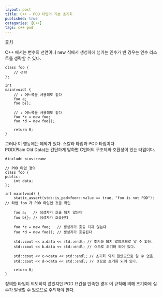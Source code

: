 ```yaml
---
layout: post
title: C++ - POD 타입의 기본 초기화
published: true
categories: [C++]
tags: c++ pod
---
```

[출처](https://qiita.com/SaitoAtsushi/items/6b8cf84bf13146ae8b33 )  
  
C++ 에서는 변수의 선언이나 new 식에서 생성자에 넘기는 인수가 빈 경우는 인수 리스트를 생략할 수 있다.  
  
```
class foo {
    // 생략
};

int
main(void) {
    // ↓ 어느쪽을 사용해도 같다
    foo a;
    foo b{};

    // ↓ 어느쪽을 사용해도 같다
    foo *c = new foo;
    foo *d = new foo();

    return 0;
}
```
  
그러나 이 행동에는 예외가 있다. 스칼라 타입과 POD 타입이다.  
POD(Plain Old Data)는 간단하게 말하면 C언어의 구조체와 호환성이 있는 타입이다.  
```
#include <iostream>

// POD 타입 정의
class foo {
public:
    int data;
};

int main(void) {
    static_assert(std::is_pod<foo>::value == true, "foo is not POD"); // 타입 foo 가 POD 타입인 것을 확인

    foo a;   // 생성자가 호출 되지 않는다
    foo b{}; // 생성자가 호출된다

    foo *c = new foo;   // 생성자가 호출 되지 않는다
    foo *d = new foo(); // 생성자가 호출된다

    std::cout << a.data << std::endl; // 초기화 되지 않았으므로 알 수 없음.
    std::cout << b.data << std::endl; // ０으로 초기화 되어 있다.

    std::cout << c->data << std::endl; // 초기화 되지 않았으므로 알 수 없음.
    std::cout << d->data << std::endl; // ０으로 초기화 되어 있다.

    return 0;
}
```
  
정의한 타입이 의도하지 않었지만 POD 요건을 만족한 경우 이 규칙에 의해 초기화에 실수가 발생할 수 있으므로 주의해야 한다.  

